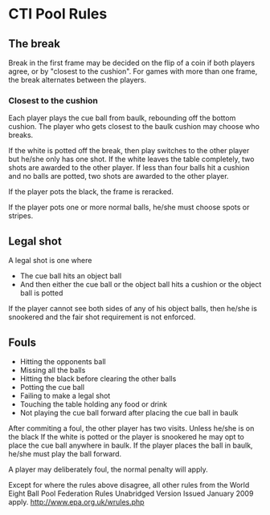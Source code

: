 # CTI Pool Rules

## The break
Break in the first frame may be decided on the flip of a coin if both players agree, or by "closest to the cushion".
For games with more than one frame, the break alternates between the players.

### Closest to the cushion

Each player plays the cue ball from baulk, rebounding off the bottom cushion. The player who gets closest to the baulk cushion may choose who breaks.

If the white is potted off the break, then play switches to the other player but he/she only has one shot.
If the white leaves the table completely, two shots are awarded to the other player.
If less than four balls hit a cushion and no balls are potted, two shots are awarded to the other player.

If the player pots the black, the frame is reracked.

If the player pots one or more normal balls, he/she must choose spots or stripes.

## Legal shot
A legal shot is one where
 - The cue ball hits an object ball 
 - And then either the cue ball or the object ball hits a cushion or the object ball is potted

If the player cannot see both sides of any of his object balls, then he/she is snookered and the fair shot requirement is not enforced.

## Fouls
 - Hitting the opponents ball
 - Missing all the balls
 - Hitting the black before clearing the other balls
 - Potting the cue ball
 - Failing to make a legal shot
 - Touching the table holding any food or drink
 - Not playing the cue ball forward after placing the cue ball in baulk

After commiting a foul, the other player has two visits.  Unless he/she is on the black
If the white is potted or the player is snookered he may opt to place the cue ball anywhere in baulk.
If the player places the ball in baulk, he/she must play the ball forward.

A player may deliberately foul, the normal penalty will apply.

Except for where the rules above disagree, all other rules from the World Eight Ball Pool Federation Rules Unabridged Version Issued January 2009 apply. http://www.epa.org.uk/wrules.php


